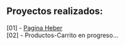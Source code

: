 ## Proyectos realizados:

[01] - [Pagina Heber](https://pagina-heber-as01.netlify.app/)
<br />
[02] - Productos-Carrito en progreso...
<!--
  Crear nuevos proyectos
  npm create astro@latest
  OJO: no instalar las dependencias
-->
